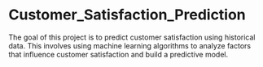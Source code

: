# Customer_Satisfaction_Prediction
 The goal of this project is to predict customer satisfaction using historical data. This
 involves using machine learning algorithms to analyze factors that influence customer
 satisfaction and build a predictive model.
